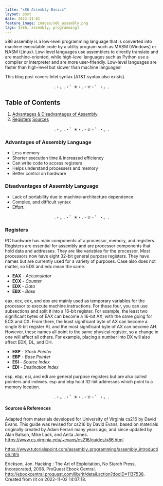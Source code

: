 ```yaml
---
title: "x86 Assembly Basics"
layout: post
date: 2022-11-01
feature_image: images/x86_assembly.png
tags: [x86, assembly, programming]
---
```


x86 assembly is a low-level programming language that is converted into machine executable code by a utility program such as MASM (Windows) or NASM (Linux). Low-level languages use assemblers to directly translate and are machine-oriented, while high-level languages such as Python use a compiler or interpreter and are more user-friendly.
Low-level languages are faster than high-level but slower than machine languages!

<!--more-->

This blog post covers Intel syntax (AT&T syntax also exists).

<div align="center">.・。.・゜✭・.・✫・゜・。. </div>

## Table of Contents
1. [Advantages & Disadvantages of Assembly](#advantages-of-assembly-language)
2. [Registers](#registers)
[Sources](#sources)

<div align="center">.・。.・゜✭・.・✫・゜・。. </div>

### Advantages of Assembly Language
- Less memory
- Shorter execution time & increased efficiency
- Can write code to access registers
- Helps understand processers and memory
- Better control on hardware

### Disadvantages of Assembly Language
- Lack of portability due to machine-architecture dependence
- Complex, and difficult syntax
- Effort.

<div align="center">.・。.・゜✭・.・✫・゜・。. </div>

### Registers
PC hardware has main components of a processor, memory, and registers.
Registers are essential for assembly and are processor components that hold data and addresses. They are like variables for the processor. Most processors now have eight 32-bit general purpose registers. They have names but are currently used for a variety of purposes. Case also does not matter, so EDX and edx mean the same.
- **EAX** - *Accumulator*
- **ECX** - *Counter*
- **EDX** - *Data*
- **EBX** - *Base*

eax, ecx, edx, and ebx are mainly used as temporary variables for the processor to execute machine instructions. For these four, you can use subsections and split it into a 16-bit register. For example, the least two significant bytes of EAX can become a 16-bit AX, with the same going for ECX and CX. From there, the least significant byte of AX can become a single 8-bit register AL and the most significant byte of AX can become AH. However, these names all point to the same physical register, so a change in one will affect all others. For example, placing a number into DX will also affect EDX, DL, and DH. 

- **ESP** - *Stack Pointer*
- **EBP** - *Base Pointer*
- **ESI** - *Source Index*
- **EDI** - *Destination Index*

esp, ebp, esi, and edi are general purpose registers but are also called pointers and indexes. esp and ebp hold 32-bit addresses which point to a memory location. 



<div align="center">.・。.・゜✭・.・✫・゜・。. </div>






#### Sources & References
Adapted from materials developed for University of Virginia cs216 by David Evans. This guide was revised for cs216 by David Evans, based on materials originally created by Adam Ferrari many years ago, and since updated by Alan Batson, Mike Lack, and Anita Jones.
https://www.cs.virginia.edu/~evans/cs216/guides/x86.html

https://www.tutorialspoint.com/assembly_programming/assembly_introduction.htm


Erickson, Jon. Hacking : The Art of Exploitation, No Starch Press, Incorporated, 2008. ProQuest Ebook Central, http://ebookcentral.proquest.com/lib/rit/detail.action?docID=1137538.
Created from rit on 2022-11-02 14:07:18.
